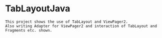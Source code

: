# TabLayoutJava
`This project shows the use of TabLayout and ViewPager2.`<br/>
`Also writing Adapter for ViewPager2 and interaction of TabLayout and Fragments etc. shown.`

